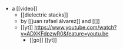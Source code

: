 - a [[video]]
	- [[dielectric stacks]]
	- by [[juan rafael álvarez]] and [[]]
	- [[yt]] https://www.youtube.com/watch?v=ADXKFdpzwR0&feature=youtu.be
		- [[go]] [[yt]]